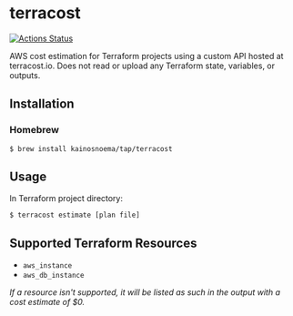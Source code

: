 # terracost

[![Actions Status](https://github.com/kainosnoema/terracost-cli/workflows/Test/badge.svg)](https://github.com/kainosnoema/terracost-cli/actions)

AWS cost estimation for Terraform projects using a custom API hosted at terracost.io. Does not read or upload any Terraform state, variables, or outputs.

## Installation

### Homebrew

```console
$ brew install kainosnoema/tap/terracost
```

## Usage

In Terraform project directory:
```
$ terracost estimate [plan file]
```

## Supported Terraform Resources

* `aws_instance`
* `aws_db_instance`

_If a resource isn't supported, it will be listed as such in the output with a cost estimate of $0._

